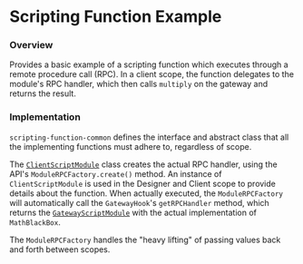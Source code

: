 # Scripting Function Example

### Overview
Provides a basic example of a scripting function which executes through a remote procedure call (RPC).
In a client scope, the function delegates to the module's RPC handler, which then calls `multiply` on the gateway and returns the result.

### Implementation
`scripting-function-common` defines the interface and abstract class that all the implementing functions must adhere to, regardless of scope.

The [`ClientScriptModule`](scripting-function-client/src/main/java/com/inductiveautomation/ignition/examples/scripting/client/ClientScriptModule.java) 
class creates the actual RPC handler, using the API's `ModuleRPCFactory.create()` method.
An instance of `ClientScriptModule` is used in the Designer and Client scope to provide details about the function. 
When actually executed, the `ModuleRPCFactory` will automatically call the `GatewayHook`'s `getRPCHandler` method, which returns the [`GatewayScriptModule`](scripting-function-gateway/src/main/java/com/inductiveautomation/ignition/examples/scripting/GatewayScriptModule.java) with the actual implementation of `MathBlackBox`.

The `ModuleRPCFactory` handles the "heavy lifting" of passing values back and forth between scopes.


